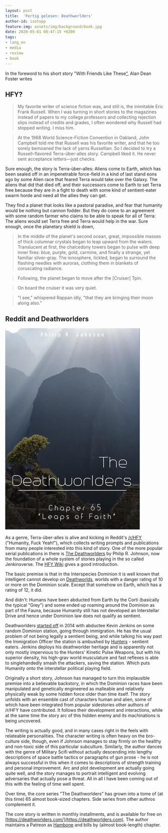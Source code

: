 ```yaml
---
layout: post
title:  'Fertig gelesen: Deathworlders'
author-id: isotopp
feature-img: assets/img/background/book.jpg
date: 2020-05-01 08:47:15 +0200
tags:
- lang_en
- media
- review
- book
---
```

In the foreword to his short story "With Friends Like These["](http://img.4plebs.org/boards/tg/image/1399/37/1399378820602.pdf), Alan Dean Foster writes

## HFY?

> My favorite writer of science fiction was, and still is, the inimitable Eric Frank Russell. When I was turning in short stories to the magazines instead of papers to my college professors and collecting rejection slips instead of credits and grades, I often wondered why Russell had stopped writing. I miss him.

> At the 1968 World Science-Fiction Convention in Oakland, John Campbell told me that Russell was his favorite writer, and that he too sorely bemoaned the lack of yarns Russellian. So I decided to try a Russell-flavored Terra-über-alles story. Campbell liked it. He never sent acceptance letters—just checks.

Sure enough, the story is Terra-über-alles: Aliens come to Earth, which has been sealed off in an impenetrable force-field in a kind of last stand eons ago by some Alien race that feared Terra would take over the Galaxy. The aliens that did that died off, and their successors come to Earth to set Terra free because they are in a fight to death with some kind of sentient-eater swarm horde and need all the allies they can get.

They find a planet that looks like a pastoral paradise, and fear that humanity would be nothing but cannon fodder. But they do come to an agreement with some random farmer who claims to be able to speak for all of Terra: The aliens would set Terra free and Terra would help in the war. Sure enough, once the planetary shield is down,

> In the middle of the planet's second ocean, great, impossible masses of thick columnar crystals began to leap upward from the waters. Translucent at first, the chalcedony towers began to pulse with deep inner fires: blue, purple, gold, carmine, and finally a strange, yet familiar silver-gray. The ionosphere, tickled, began to surround the flashing needles with auroras, clothing them in blankets of coruscating radiance.

> Following, the planet began to move after the [Cruiser] Tpin.

> On board the cruiser it was very quiet.

> "I see," whispered Rappan idly, "that they are bringing their moon along also."

## Reddit and Deathworlders

![](/uploads/2020/04/deathworlders.png)

As a genre, Terra-über-alles is alive and kicking in Reddit's [/r/HFY](https://www.reddit.com/r/HFY/) ("Humanity, Fuck Yeah!"), which collects writing prompts and publications from many people interested into this kind of story. One of the more popular serial publications in there is [The Deathworlders](https://deathworlders.com/) by Philip R. Johnson, now the foundation of a whole system of stories playing in the so called Jenkinsverse. The [HFY Wiki](https://www.reddit.com/r/HFY/wiki/ref/universes/jenkinsverse) gives a good introduction.

The basic premise is that in the Interspecies Dominion it is well known that intelligent cannot develop on [Deathworlds](https://www.reddit.com/r/HFY/wiki/ref/universes/jenkinsverse#wiki_temperate), worlds with a danger rating of 10 or more on the Dominion scale. Except that somehow on Earth, which has a rating of 12, it did. 

And didn't: Humans have been abducted from Earth by the Corti (basically the typical "Grey") and some ended up roaming around the Dominion as part of the Fauna, because Humanity still has not developed an Interstellar Drive and hence under Dominion law does not qualify as sentient.

Deathworlders [started off](https://deathworlders.com/books/deathworlders/chapter-00-kevin-jenkins-experience/) in 2014 with abductee Kevin Jenkins on some random Dominion station, going through immigration. He has the usual problem of not being legally a sentient being, and while talking his way past the Immigration Officer the station is ambushed by [Hunters](https://www.reddit.com/r/HFY/wiki/ref/universes/jenkinsverse/species#wiki_hunters) - sentient eaters. Jenkins deploys his deathworlder heritage and is apparently not only mostly impervious to the Hunters' Kinetic Pulse Weapons, but with his superior density, his high-grav world musculature and fast reflexes is able to singlehandedly smash the attackers, saving the station. Which puts Humanity onto the interstellar political playing field.

Originally a short story, Johnson has managed to turn this implausible premise into a believable backstory, in which the Dominion races have been manipulated and genetically engineered as malleable and relatively physically weak by some hidden force older than time itself. The story unfolds with an ensemble cast of characters human and alien, some of which have been integrated from popular sidestories other authors of /r/HFY have contributed. It follows their development and interactions, while at the same time the story arc of this hidden enemy and its machinations is being uncovered.

The writing is actually good, and in many cases right in the feels with relateable personalities. The character writing is often heavy on the bro-culture side, though, even if Johnson manages to stay firmly on the healthy and non-toxic side of this particular subculture. Similarly, the author dances with the genre of Military Scifi without actually descending into lengthy descriptions of space battle tactics or paragraphs of gun prose - he is not always successful in this when it comes to descriptions of strength training and personal improvement. Arc and plot development are actually going quite well, and the story manages to portrait intelligent and evolving adversaries that actually pose a threat. All in all I have been coming out of this with the feeling of time well spent.

Over time, the core series "The Deathworlders" has grown into a tome of (at this time) 65 almost book-sized chapters. Side series from other authros complement it. 

The core story is written in monthly installments, and is available for free on [https://deathworlders.com/](https://deathworlders.com). The author maintains a Patreon as [Hambone](https://www.patreon.com/HamboneHFY/) and bills by (almost book-length) chapter.